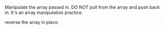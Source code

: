 Manipulate the array passed in.
DO NOT pull from the array and push back in. It's an array manipulation practice.

reverse the array in place.
